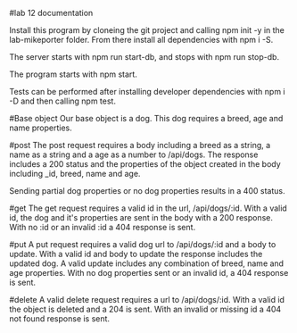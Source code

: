 #lab 12 documentation


Install this program by cloneing the git project and calling npm init -y in the lab-mikeporter folder. From there install all dependencies with npm i -S.

The server starts with npm run start-db, and stops with npm run stop-db.

The program starts with npm start.

Tests can be performed after installing developer dependencies with npm i -D and then calling npm test.

#Base object
Our base object is a dog. This dog requires a breed, age and name properties.

#post
The post request requires a body including a breed as a string, a name as a string and a age as a number to /api/dogs. The response includes a 200 status and the properties of the object created in the body including \_id, breed, name and age.

Sending partial dog properties or no dog properties results in a 400 status.

#get
The get request requires a valid id in the url, /api/dogs/:id. With a valid id, the dog and it's properties are sent in the body with a 200 response. With no :id or an invalid :id a 404 response is sent.

#put
A put request requires a valid dog url to /api/dogs/:id and a body to update. With a valid id and body to update the response includes the updated dog. A valid update includes any combination of breed, name and age properties. With no dog properties sent or an invalid id, a 404 response is sent.

#delete
A valid delete request requires a url to /api/dogs/:id. With a valid id the object is deleted and a 204 is sent. With an invalid or missing id a 404 not found response is sent.
